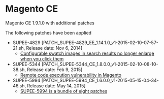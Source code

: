 Magento CE
==========

Magento CE 1.9.1.0 with additional patches

The following patches have been applied
* SUPEE-4829 [PATCH_SUPEE-4829_EE_1.14.1.0_v1-2015-02-10-07-57-21.sh, Release date: Nov 6, 2014]
  - [Configurable swatch images in search results no longer enlarge when you click them](http://devdocs.magento.com/guides/m1x/ce19-ee114/ce1.9_release-notes.html#ce-19-1910-patches)
* SUPEE-5344 [PATCH_SUPEE-5344_CE_1.8.0.0_v1-2015-02-10-08-10-38.sh, Release date: Feb 9, 2015]
  - [Remote code execution vulnerability in Magento](http://blog.limesoda.com/2015/02/remote-code-execution-sicherheitsluecke-magento/)
* SUPEE-5994 [PATCH_SUPEE-5994_CE_1.6.0.0_v1-2015-05-15-04-34-46.sh, Release date: May 14, 2015]
  - [SUPEE-5994 is a bundle of eight patches](http://merch.docs.magento.com/ce/user_guide/Magento_Community_Edition_User_Guide.html#magento/patch-releases-2015.html)
